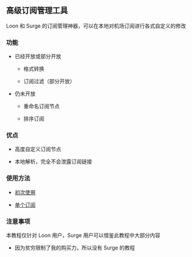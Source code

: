 ## 高级订阅管理工具

Loon 和 Surge 的订阅管理神器，可以在本地对机场订阅进行各式自定义的修改

### 功能

- 已经开放或部分开放

  - 格式转换

  - 订阅过滤（部分开放）

- 仍未开放

  - 重命名订阅节点

  - 排序订阅

### 优点

- 高度自定义订阅节点

- 本地解析，完全不会泄露订阅链接

### 使用方法

- [初次使用](https://github.com/chiupam/tutorial/blob/master/Sub-Store/Configuration.md)

- [单个订阅](https://github.com/chiupam/tutorial/blob/master/Sub-Store/Single_subscription.md)

### 注意事项

本教程仅针对 Loon 用户，Surge 用户可以借鉴此教程中大部分内容

- 因为贫穷限制了我的购买力，所以没有 Surge 的教程